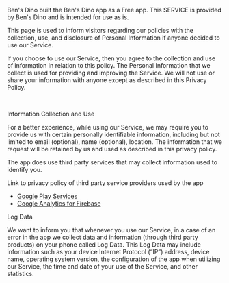 Ben's Dino built the Ben's Dino app as a Free app. This SERVICE is provided by Ben's Dino and is intended for use as is.

This page is used to inform visitors regarding our policies with the collection, use, and disclosure of Personal Information if anyone decided to use our Service.

 

If you choose to use our Service, then you agree to the collection and use of information in relation to this policy. The Personal Information that we collect is used for providing and improving the Service. We will not use or share your information with anyone except as described in this Privacy Policy.

​

Information Collection and Use

For a better experience, while using our Service, we may require you to provide us with certain personally identifiable information, including but not limited to email (optional), name (optional), location. The information that we request will be retained by us and used as described in this privacy policy.

The app does use third party services that may collect information used to identify you.

Link to privacy policy of third party service providers used by the app

*   [Google Play Services](https://www.google.com/policies/privacy/)
*   [Google Analytics for Firebase](https://firebase.google.com/policies/analytics)

 

Log Data

We want to inform you that whenever you use our Service, in a case of an error in the app we collect data and information (through third party products) on your phone called Log Data. This Log Data may include information such as your device Internet Protocol (“IP”) address, device name, operating system version, the configuration of the app when utilizing our Service, the time and date of your use of the Service, and other statistics.
